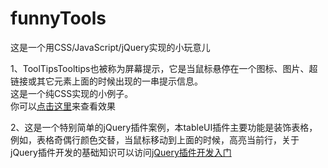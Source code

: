 # funnyTools
这是一个用CSS/JavaScript/jQuery实现的小玩意儿

1、ToolTipsTooltips也被称为屏幕提示，它是当鼠标悬停在一个图标、图片、超链接或其它元素上面的时候出现的一串提示信息。  
这是一个纯CSS实现的小例子。  
你可以[点击这里](http://www.coolwubo.com/funny/1ToolTip/index.html)来查看效果

2、这是一个特别简单的jQuery插件案例，本tableUI插件主要功能是装饰表格，例如，表格奇偶行颜色交替，当鼠标移动到上面的时候，高亮当前行，关于jQuery插件开发的基础知识可以访问[jQuery插件开发入门](http://www.coolwubo.com/work/5546dec7d7610e9368714dda)
